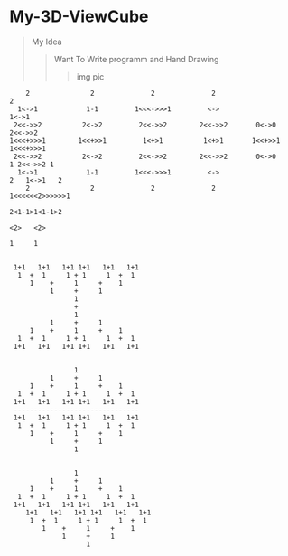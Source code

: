 # My-3D-ViewCube



>My Idea 
>>Want To Write programm and Hand Drawing
>>>img pic



        2               2              2              2                            2    
      1<->1            1-1         1<<<->>>1         <->                         1<->1   
     2<<->>2          2<->2         2<<->>2        2<<->>2       0<->0          2<<->>2
    1<<<+>>>1        1<<+>>1         1<+>1          1<+>1       1<<+>>1        1<<<+>>>1
     2<<->>2          2<->2         2<<->>2        2<<->>2       0<->0        1 2<<->>2 1
      1<->1            1-1         1<<<->>>1         <->                     2   1<->1   2
        2               2              2              2                     1<<<<<<2>>>>>>1
                                                                             2<1-1>1<1-1>2   
                                                                               <2>   <2>          
                                                                                1     1 


     1+1   1+1   1+1 1+1   1+1   1+1
      1  +  1     1 + 1     1  +  1
         1    +     1     +    1
              1     +     1
                    1
                    +                                                                           
                    1
              1     +     1
         1    +     1     +    1                  
      1  +  1     1 + 1     1  +  1 
     1+1   1+1   1+1 1+1   1+1   1+1 
      
      
                    1
              1     +     1
         1    +     1     +    1                  
      1  +  1     1 + 1     1  +  1 
     1+1   1+1   1+1 1+1   1+1   1+1 
     -------------------------------
     1+1   1+1   1+1 1+1   1+1   1+1
      1  +  1     1 + 1     1  +  1
         1    +     1     +    1
              1     +     1
                    1
                    
                    
                    1
              1     +     1
         1    +     1     +    1                  
      1  +  1     1 + 1     1  +  1 
     1+1   1+1   1+1 1+1   1+1   1+1 
        1+1   1+1   1+1 1+1   1+1   1+1
         1  +  1     1 + 1     1  +  1
            1    +     1     +    1
                 1     +     1
                       1
                                                                                            
          
      
      
      
      
      
      
      
      
      
      
      
       
